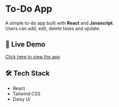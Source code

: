 # To-Do App

A simple to-do app built with **React** and **Javascript**.  
Users can add, edit, delete tasks and update.

## 🚀 Live Demo
[Click here to view the app](https://to-do-app-nine-pink.vercel.app/)

## 🛠️ Tech Stack
- React
- Tailwind CSS
- Daisy Ui
